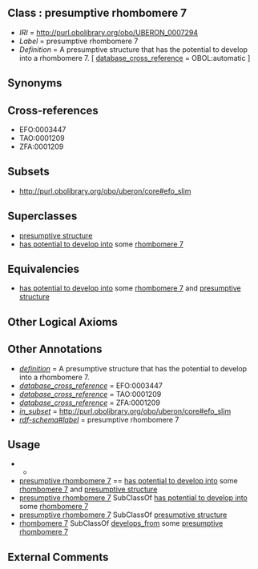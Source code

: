 
## Class : presumptive rhombomere 7

 * *IRI* = http://purl.obolibrary.org/obo/UBERON_0007294
 * *Label* = presumptive rhombomere 7
 * *Definition* = A presumptive structure that has the potential to develop into a rhombomere 7. [ [database_cross_reference](../../ef/oboInOwl#hasDbXref.md) = OBOL:automatic ]

## Synonyms


## Cross-references

 * EFO:0003447
 * TAO:0001209
 * ZFA:0001209

## Subsets

 * http://purl.obolibrary.org/obo/uberon/core#efo_slim

## Superclasses

 * [presumptive structure](../../UBERON/98/UBERON_0006598.md)
 * [has potential to develop into](../../RO/87/RO_0002387.md) some [rhombomere 7](../../UBERON/23/UBERON_0005523.md)

## Equivalencies

 * [has potential to develop into](../../RO/87/RO_0002387.md) some [rhombomere 7](../../UBERON/23/UBERON_0005523.md) and [presumptive structure](../../UBERON/98/UBERON_0006598.md)

## Other Logical Axioms


## Other Annotations

 * *[definition](../../IAO/15/IAO_0000115.md)* = A presumptive structure that has the potential to develop into a rhombomere 7.
 * *[database_cross_reference](../../ef/oboInOwl#hasDbXref.md)* = EFO:0003447
 * *[database_cross_reference](../../ef/oboInOwl#hasDbXref.md)* = TAO:0001209
 * *[database_cross_reference](../../ef/oboInOwl#hasDbXref.md)* = ZFA:0001209
 * *[in_subset](../../et/oboInOwl#inSubset.md)* = http://purl.obolibrary.org/obo/uberon/core#efo_slim
 * *[rdf-schema#label](../../el/rdf-schema#label.md)* = presumptive rhombomere 7

## Usage

 * -
 * [presumptive rhombomere 7](../../UBERON/94/UBERON_0007294.md) == [has potential to develop into](../../RO/87/RO_0002387.md) some [rhombomere 7](../../UBERON/23/UBERON_0005523.md) and [presumptive structure](../../UBERON/98/UBERON_0006598.md)
 * [presumptive rhombomere 7](../../UBERON/94/UBERON_0007294.md) SubClassOf [has potential to develop into](../../RO/87/RO_0002387.md) some [rhombomere 7](../../UBERON/23/UBERON_0005523.md)
 * [presumptive rhombomere 7](../../UBERON/94/UBERON_0007294.md) SubClassOf [presumptive structure](../../UBERON/98/UBERON_0006598.md)
 * [rhombomere 7](../../UBERON/23/UBERON_0005523.md) SubClassOf [develops_from](../../RO/02/RO_0002202.md) some [presumptive rhombomere 7](../../UBERON/94/UBERON_0007294.md)

## External Comments

